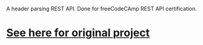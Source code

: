 A header parsing REST API. Done for freeCodeCAmp REST API certification.
# [See here for original project](https://www.freecodecamp.org/learn/apis-and-microservices/apis-and-microservices-projects/request-header-parser-microservice)
